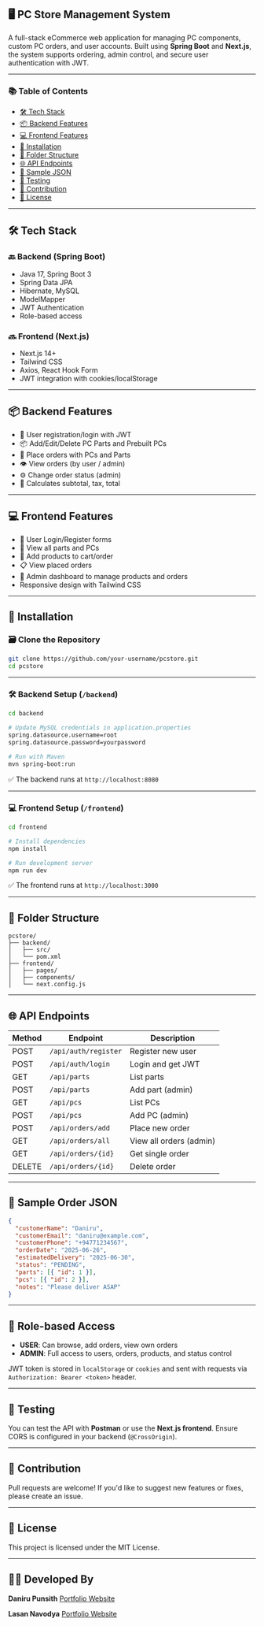 
## 🖥️ PC Store Management System

A full-stack eCommerce web application for managing PC components, custom PC orders, and user accounts. Built using **Spring Boot** and **Next.js**, the system supports ordering, admin control, and secure user authentication with JWT.

---

### 📚 Table of Contents

* [🛠️ Tech Stack](#-tech-stack)
* [📦 Backend Features](#-backend-features)
* [💻 Frontend Features](#-frontend-features)
* [🔧 Installation](#-installation)
* [📂 Folder Structure](#-folder-structure)
* [🌐 API Endpoints](#-api-endpoints)
* [📸 Sample JSON](#-sample-order-json)
* [🧪 Testing](#-testing)
* [🙌 Contribution](#-contribution)
* [📄 License](#-license)

---

## 🛠️ Tech Stack

### 🔙 Backend (Spring Boot)

* Java 17, Spring Boot 3
* Spring Data JPA
* Hibernate, MySQL
* ModelMapper
* JWT Authentication
* Role-based access

### 🔜 Frontend (Next.js)

* Next.js 14+
* Tailwind CSS
* Axios, React Hook Form
* JWT integration with cookies/localStorage

---

## 📦 Backend Features

* 🔐 User registration/login with JWT
* 📦 Add/Edit/Delete PC Parts and Prebuilt PCs
* 🛒 Place orders with PCs and Parts
* 👁️ View orders (by user / admin)
* ⚙️ Change order status (admin)
* 🧠 Calculates subtotal, tax, total

---

## 💻 Frontend Features

* 🧑 User Login/Register forms
* 🧩 View all parts and PCs
* 🛒 Add products to cart/order
* 📋 View placed orders
* 🔐 Admin dashboard to manage products and orders
* Responsive design with Tailwind CSS

---

## 🔧 Installation

### 🗃️ Clone the Repository

```bash
git clone https://github.com/your-username/pcstore.git
cd pcstore
```

---

### 🛠 Backend Setup (`/backend`)

```bash
cd backend

# Update MySQL credentials in application.properties
spring.datasource.username=root
spring.datasource.password=yourpassword

# Run with Maven
mvn spring-boot:run
```

✅ The backend runs at `http://localhost:8080`

---

### 💻 Frontend Setup (`/frontend`)

```bash
cd frontend

# Install dependencies
npm install

# Run development server
npm run dev
```

✅ The frontend runs at `http://localhost:3000`

---

## 📂 Folder Structure

```
pcstore/
├── backend/
│   ├── src/
│   └── pom.xml
├── frontend/
│   ├── pages/
│   ├── components/
│   └── next.config.js
```

---

## 🌐 API Endpoints

| Method | Endpoint             | Description             |
| ------ | -------------------- | ----------------------- |
| POST   | `/api/auth/register` | Register new user       |
| POST   | `/api/auth/login`    | Login and get JWT       |
| GET    | `/api/parts`         | List parts              |
| POST   | `/api/parts`         | Add part (admin)        |
| GET    | `/api/pcs`           | List PCs                |
| POST   | `/api/pcs`           | Add PC (admin)          |
| POST   | `/api/orders/add`    | Place new order         |
| GET    | `/api/orders/all`    | View all orders (admin) |
| GET    | `/api/orders/{id}`   | Get single order        |
| DELETE | `/api/orders/{id}`   | Delete order            |

---

## 📸 Sample Order JSON

```json
{
  "customerName": "Daniru",
  "customerEmail": "daniru@example.com",
  "customerPhone": "+94771234567",
  "orderDate": "2025-06-26",
  "estimatedDelivery": "2025-06-30",
  "status": "PENDING",
  "parts": [{ "id": 1 }],
  "pcs": [{ "id": 2 }],
  "notes": "Please deliver ASAP"
}
```

---

## 🔐 Role-based Access

* **USER**: Can browse, add orders, view own orders
* **ADMIN**: Full access to users, orders, products, and status control

JWT token is stored in `localStorage` or `cookies` and sent with requests via `Authorization: Bearer <token>` header.

---

## 🧪 Testing

You can test the API with **Postman** or use the **Next.js frontend**. Ensure CORS is configured in your backend (`@CrossOrigin`).

---

## 🙌 Contribution

Pull requests are welcome! If you'd like to suggest new features or fixes, please create an issue.

---

## 📄 License

This project is licensed under the MIT License.

---

## 👨‍💻 Developed By

**Daniru Punsith**
[Portfolio Website](https://portfolio-my-daniru.vercel.app/)

**Lasan Navodya**
[Portfolio Website](https://lasanportfolio.netlify.app/)

